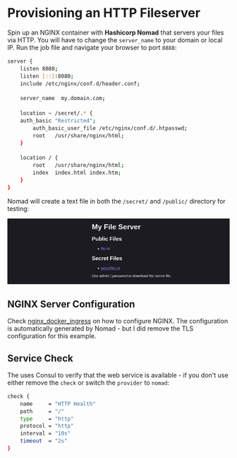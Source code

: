 # Provisioning an HTTP Fileserver

Spin up an NGINX container with __Hashicorp Nomad__ that servers your files via HTTP. You will have to change the `server_name` to your domain or local IP. Run the job file and navigate your browser to port `8888`:


```bash
server {
    listen 8080;
    listen [::]:8080;
    include /etc/nginx/conf.d/header.conf;

    server_name  my.domain.com;

    location ~ /secret/.* {
	auth_basic "Restricted";
        auth_basic_user_file /etc/nginx/conf.d/.htpasswd; 
        root   /usr/share/nginx/html;
    }

    location / {
        root   /usr/share/nginx/html;
        index  index.html index.htm;
    }
}
```

Nomad will create a text file in both the `/secret/` and `/public/` directory for testing:


![Provisioning an HTTP Fileserver with Hashicorp Nomad](./nomadic-fileserver.png)



## NGINX Server Configuration

Check [nginx_docker_ingress](https://github.com/mpolinowski/nginx_docker_ingress) on how to configure NGINX. The configuration is automatically generated by Nomad - but I did remove the TLS configuration for this example.


## Service Check

The uses Consul to verify that the web service is available - if you don't use either remove the `check` or switch the `provider` to `nomad`:


```bash
check {
    name     = "HTTP Health"
    path     = "/"
    type     = "http"
    protocol = "http"
    interval = "10s"
    timeout  = "2s"
}
```
